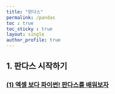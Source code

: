 ```yaml
---
title: "판다스"
permalink: /pandas
toc : true
toc_sticky : true
layout: single
author_profile: true
---
```


## 1. 판다스 시작하기  

### [(1) 엑셀 보다 파이썬! 판다스를 배워보자](/pandas/pandas1)